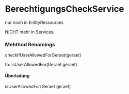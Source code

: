 BerechtigungsCheckService
=========================
nur noch in EntityRessources

NICHT mehr in Services.

### Mehthod Renamings
checkIfUserAllowedForGeraet(geraet)

to:
isUserAllowedFor(Geraet geraet)


#### Überladung
isUserAllowedFor(Geraet geraet)